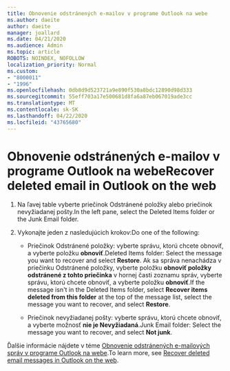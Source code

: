 ```yaml
---
title: Obnovenie odstránených e-mailov v programe Outlook na webe
ms.author: daeite
author: daeite
manager: joallard
ms.date: 04/21/2020
ms.audience: Admin
ms.topic: article
ROBOTS: NOINDEX, NOFOLLOW
localization_priority: Normal
ms.custom:
- "8000011"
- "1996"
ms.openlocfilehash: 0db8d9d523721a9e890f530a8bdc12890d98d333
ms.sourcegitcommit: 55eff703a17e500681d8fa6a87eb067019ade3cc
ms.translationtype: MT
ms.contentlocale: sk-SK
ms.lasthandoff: 04/22/2020
ms.locfileid: "43765680"
---
```

# <a name="recover-deleted-email-in-outlook-on-the-web"></a><span data-ttu-id="7f3f4-102">Obnovenie odstránených e-mailov v programe Outlook na webe</span><span class="sxs-lookup"><span data-stu-id="7f3f4-102">Recover deleted email in Outlook on the web</span></span>

1. <span data-ttu-id="7f3f4-103">Na ľavej table vyberte priečinok Odstránené položky alebo priečinok nevyžiadanej pošty.</span><span class="sxs-lookup"><span data-stu-id="7f3f4-103">In the left pane, select the Deleted Items folder or the Junk Email folder.</span></span>

2. <span data-ttu-id="7f3f4-104">Vykonajte jeden z nasledujúcich krokov:</span><span class="sxs-lookup"><span data-stu-id="7f3f4-104">Do one of the following:</span></span>

    - <span data-ttu-id="7f3f4-105">Priečinok Odstránené položky: vyberte správu, ktorú chcete obnoviť, a vyberte položku **obnoviť**.</span><span class="sxs-lookup"><span data-stu-id="7f3f4-105">Deleted Items folder: Select the message you want to recover and select **Restore**.</span></span> <span data-ttu-id="7f3f4-106">Ak sa správa nenachádza v priečinku Odstránené položky, vyberte položku **obnoviť položky odstránené z tohto priečinka** v hornej časti zoznamu správ, vyberte správu, ktorú chcete obnoviť, a vyberte položku **obnoviť**.</span><span class="sxs-lookup"><span data-stu-id="7f3f4-106">If the message isn't in the Deleted Items folder, select **Recover items deleted from this folder** at the top of the message list, select the message you want to recover, and select **Restore**.</span></span>

    - <span data-ttu-id="7f3f4-107">Priečinok nevyžiadanej pošty: vyberte správu, ktorú chcete obnoviť, a vyberte možnosť **nie je Nevyžiadaná**.</span><span class="sxs-lookup"><span data-stu-id="7f3f4-107">Junk Email folder: Select the message you want to recover, and select **Not junk**.</span></span>

<span data-ttu-id="7f3f4-108">Ďalšie informácie nájdete v téme [Obnovenie odstránených e-mailových správ v programe Outlook na webe](https://support.office.com/article/a8ca78ac-4721-4066-95dd-571842e9fb11).</span><span class="sxs-lookup"><span data-stu-id="7f3f4-108">To learn more, see [Recover deleted email messages in Outlook on the web](https://support.office.com/article/a8ca78ac-4721-4066-95dd-571842e9fb11).</span></span>